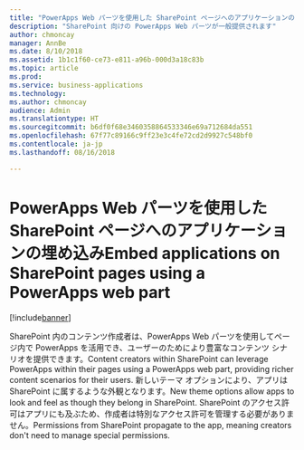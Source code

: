 ```yaml
---
title: "PowerApps Web パーツを使用した SharePoint ページへのアプリケーションの埋め込み"
description: "SharePoint 向けの PowerApps Web パーツが一般提供されます"
author: chmoncay
manager: AnnBe
ms.date: 8/10/2018
ms.assetid: 1b1c1f60-ce73-e811-a96b-000d3a18c83b
ms.topic: article
ms.prod: 
ms.service: business-applications
ms.technology: 
ms.author: chmoncay
audience: Admin
ms.translationtype: HT
ms.sourcegitcommit: b6df0f68e3460358864533346e69a712684da551
ms.openlocfilehash: 67f77c89166c9ff23e3c4fe72cd2d9927c548bf0
ms.contentlocale: ja-jp
ms.lasthandoff: 08/16/2018

---
```

# <a name="embed-applications-on-sharepoint-pages-using-a-powerapps-web-part"></a><span data-ttu-id="db8ff-103">PowerApps Web パーツを使用した SharePoint ページへのアプリケーションの埋め込み</span><span class="sxs-lookup"><span data-stu-id="db8ff-103">Embed applications on SharePoint pages using a PowerApps web part</span></span>


[!include[banner](../../includes/banner.md)]

<span data-ttu-id="db8ff-104">SharePoint 内のコンテンツ作成者は、PowerApps Web パーツを使用してページ内で PowerApps を活用でき、ユーザーのためにより豊富なコンテンツ シナリオを提供できます。</span><span class="sxs-lookup"><span data-stu-id="db8ff-104">Content creators within SharePoint can leverage PowerApps within their pages using a PowerApps web part, providing richer content scenarios for their users.</span></span> <span data-ttu-id="db8ff-105">新しいテーマ オプションにより、アプリは SharePoint に属するような外観となります。</span><span class="sxs-lookup"><span data-stu-id="db8ff-105">New theme options allow apps to look and feel as though they belong in SharePoint.</span></span> <span data-ttu-id="db8ff-106">SharePoint のアクセス許可はアプリにも及ぶため、作成者は特別なアクセス許可を管理する必要がありません。</span><span class="sxs-lookup"><span data-stu-id="db8ff-106">Permissions from SharePoint propagate to the app, meaning creators don't need to manage special permissions.</span></span>

